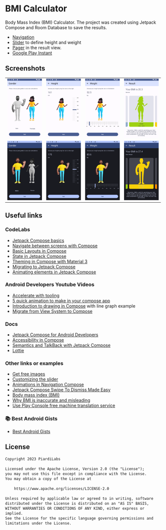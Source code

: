 # BMI Calculator
Body Mass Index (BMI) Calculator.
The project was created using Jetpack Compose and Room Database to save the results.
 - [Navigation](https://developer.android.com/jetpack/compose/navigation)
 - [Slider](https://m2.material.io/components/sliders/android#using-sliders) to define height and weight 
 - [Pager](https://developer.android.com/jetpack/compose/layouts/pager) in the result view.
 - [Google Play Instant](https://developer.android.com/topic/google-play-instant/overview)

## Screenshots
<table width="100%">
    <tr>
        <td width="25%"><img src="docs/light/BMI_gender.png"/></td>
        <td width="25%"><img src="docs/light/BMI_height.png"/></td>
        <td width="25%"><img src="docs/light/BMI_weight.png"/></td>
        <td width="25%"><img src="docs/light/BMI_results.png"/></td>
    </tr>
    <tr>
        <td width="25%"><img src="docs/dark/BMI_gender.png"/></td>
        <td width="25%"><img src="docs/dark/BMI_height.png"/></td>
        <td width="25%"><img src="docs/dark/BMI_weight.png"/></td>
        <td width="25%"><img src="docs/dark/BMI_results.png"/></td>
    </tr>
</table>

## Useful links
### CodeLabs
- [Jetpack Compose basics](https://developer.android.com/codelabs/jetpack-compose-basics)
- [Navigate between screens with Compose](https://developer.android.com/codelabs/basic-android-kotlin-compose-navigation)
- [Basic Layouts in Compose](https://developer.android.com/codelabs/jetpack-compose-layouts)
- [State in Jetpack Compose](https://developer.android.com/codelabs/jetpack-compose-state)
- [Theming in Compose with Material 3](https://developer.android.com/codelabs/jetpack-compose-theming)
- [Migrating to Jetpack Compose](https://developer.android.com/codelabs/jetpack-compose-migration)
- [Animating elements in Jetpack Compose](https://developer.android.com/codelabs/jetpack-compose-animation)

### Android Developers Youtube Videos
- [Accelerate with tooling](https://youtu.be/8XJfLaAOxD0)
- [5 quick animation to make in your compose app](https://www.youtube.com/watch?v=0mfCbXrYBPE)
- [Introduction to drawing in Compose](https://youtu.be/1yiuxWK74vI) with line graph example
- [Migrate from View System to Compose](https://youtu.be/y10I6Suhvtc)

### Docs
- [Jetpack Compose for Android Developers](https://developer.android.com/courses/jetpack-compose/course)
- [Accessibility in Compose](https://developer.android.com/jetpack/compose/accessibility)
- [Semantics and TalkBack with Jetpack Compose](https://bryanherbst.com/2020/11/03/compose-semantics-talkback/)
- [Lottie](https://lottiefiles.com/)

### Other links or examples
- [Get free images](https://www.freepik.com/search?format=search&last_filter=ai&last_value=only&query=avatar%20body&selection=1&type=photo)
- [Customizing the slider](https://piotrprus.medium.com/custom-slider-in-jetpack-compose-43ed08e2c338)
- [Animations in Navigation Compose](https://medium.com/androiddevelopers/animations-in-navigation-compose-36d48870776b)
- [Jetpack Compose Swipe To Dismiss Made Easy](https://medium.com/mobile-app-development-publication/jetpack-compose-swipe-to-dismiss-made-easy-323ca80a0355)
- [Body mass index (BMI)](https://www.nhsinform.scot/healthy-living/food-and-nutrition/healthy-eating-and-weight-loss/body-mass-index-bmi)
- [Why BMI is inaccurate and misleading](https://www.medicalnewstoday.com/articles/265215)
- [Use Play Console free machine translation service](https://play.google.com/console/developers/app/app-translation-embed)

### :books: Best Android Gists
- [Best Android Gists](https://github.com/lopspower/BestAndroidGists)


## License

```
Copyright 2023 PiardiLabs

Licensed under the Apache License, Version 2.0 (the "License");
you may not use this file except in compliance with the License.
You may obtain a copy of the License at

    https://www.apache.org/licenses/LICENSE-2.0

Unless required by applicable law or agreed to in writing, software
distributed under the License is distributed on an "AS IS" BASIS,
WITHOUT WARRANTIES OR CONDITIONS OF ANY KIND, either express or implied.
See the License for the specific language governing permissions and
limitations under the License.
```